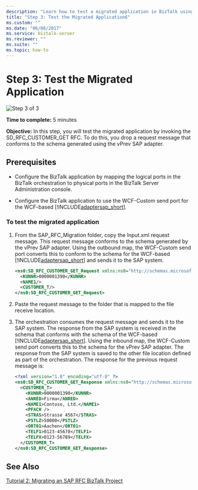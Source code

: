 ```yaml
---
description: "Learn how to test a migrated application in BizTalk using the SAP adapter."
title: "Step 3: Test the Migrated Application6"
ms.custom: ""
ms.date: "06/08/2017"
ms.service: biztalk-server
ms.reviewer: ""
ms.suite: ""
ms.topic: how-to
---
```

# Step 3: Test the Migrated Application

![Step 3 of 3](../../adapters-and-accelerators/adapter-oracle-database/media/step-3of3.gif "Step_3of3")  
  
 **Time to complete:** 5 minutes  
  
 **Objective:** In this step, you will test the migrated application by invoking the SD_RFC_CUSTOMER_GET RFC. To do this, you drop a request message that conforms to the schema generated using the vPrev SAP adapter.  
  
## Prerequisites  
  
- Configure the BizTalk application by mapping the logical ports in the BizTalk orchestration to physical ports in the BizTalk Server Administration console.  
  
- Configure the BizTalk application to use the WCF-Custom send port for the WCF-based [!INCLUDE[adaptersap_short](../../includes/adaptersap-short-md.md)].  
  
### To test the migrated application  
  
1. From the SAP_RFC_Migration folder, copy the Input.xml request message. This request message conforms to the schema generated by the vPrev SAP adapter. Using the outbound map, the WCF-Custom send port converts this to conform to the schema for the WCF-based [!INCLUDE[adaptersap_short](../../includes/adaptersap-short-md.md)] and sends it to the SAP system.  
  
   ```xml  
   <ns0:SD_RFC_CUSTOMER_GET_Request xmlns:ns0="http://schemas.microsoft.com/BizTalk/2003">  
     <KUNNR>0000001390</KUNNR>  
     <NAME1/>  
     <CUSTOMER_T/>  
   </ns0:SD_RFC_CUSTOMER_GET_Request>  
   ```  
  
2. Paste the request message to the folder that is mapped to the file receive location.  
  
3. The orchestration consumes the request message and sends it to the SAP system. The response from the SAP system is received in the schema that conforms with the schema of the WCF-based [!INCLUDE[adaptersap_short](../../includes/adaptersap-short-md.md)]. Using the inbound map, the WCF-Custom send port converts this to the schema for the vPrev SAP adapter. The response from the SAP system is saved to the other file location defined as part of the orchestration. The response for the previous request message is:  
  
   ```xml  
   <?xml version="1.0" encoding="utf-8" ?>   
   <ns0:SD_RFC_CUSTOMER_GET_Response xmlns:ns0="http://schemas.microsoft.com/BizTalk/2003">  
     <CUSTOMER_T>  
       <KUNNR>0000001390</KUNNR>   
       <ANRED>Firma</ANRED>   
       <NAME1>Contoso, Ltd.</NAME1>   
       <PFACH />   
       <STRAS>Strasse 4567</STRAS>   
       <PSTLZ>50000</PSTLZ>   
       <ORT01>Aachen</ORT01>   
       <TELF1>0123-45678</TELF1>   
       <TELFX>0123-56789</TELFX>   
     </CUSTOMER_T>  
   </ns0:SD_RFC_CUSTOMER_GET_Response>  
   ```  
  
## See Also
  
[Tutorial 2: Migrating an SAP RFC BizTalk Project](../../adapters-and-accelerators/adapter-sap/tutorial-2-migrating-an-sap-rfc-biztalk-project.md)
